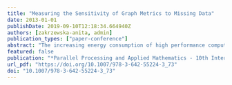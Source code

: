 ```yaml
---
title: "Measuring the Sensitivity of Graph Metrics to Missing Data"
date: 2013-01-01
publishDate: 2019-09-10T12:18:34.664940Z
authors: [zakrzewska-anita, admin]
publication_types: ["paper-conference"]
abstract: "The increasing energy consumption of high performance computing has resulted in rising operational and environmental costs. Therefore, reducing the energy consumption of computation is an emerging area of interest. We study the approach of data sampling to reduce the energy costs of sparse graph algorithms. The resulting error levels for several graph metrics are measured to analyze the trade-off between energy consumption reduction and error. The three types of graphs studied, real graphs, synthetic random graphs, and synthetic small-world graphs, each show distinct behavior. Across all graphs, the error cost is initially relatively low. For example, four of the five real graphs studied needed less than a third of total energy to retain a degree centrality rank correlation coefficient of   0.85  when random vertices were removed. However, the error incurred for further energy reduction grows at an increasing rate, providing diminishing returns."
featured: false
publication: "*Parallel Processing and Applied Mathematics - 10th International Conference, PPAM 2013, Warsaw, Poland, September 8-11, 2013, Revised Selected Papers, Part I*"
url_pdf: "https://doi.org/10.1007/978-3-642-55224-3_73"
doi: "10.1007/978-3-642-55224-3_73"
---
```


